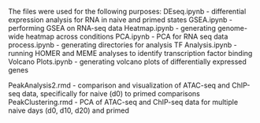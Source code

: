 The files were used for the following purposes:
DEseq.ipynb - differential expression analysis for RNA in naive and primed states
GSEA.ipynb - performing GSEA on RNA-seq data
Heatmap.ipynb - generating genome-wide heatmap across conditions
PCA.ipynb - PCA for RNA seq data
process.ipynb - generating directories for analysis
TF Analysis.ipynb - running HOMER and MEME analyses to identify transcription factor binding
Volcano Plots.ipynb - generating volcano plots of differentially expressed genes

PeakAnalysis2.rmd - comparison and visualization of ATAC-seq and ChIP-seq data, specifically for naive (d0) to primed comparisons
PeakClustering.rmd - PCA of ATAC-seq and ChIP-seq data for multiple naive days (d0, d10, d20) and primed
